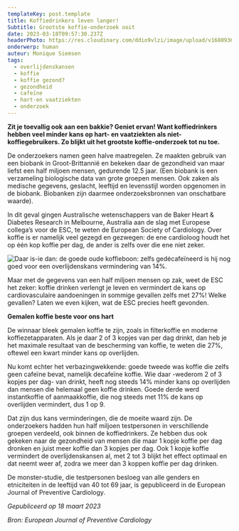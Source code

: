 ```yaml
---
templateKey: post.template
title: Koffiedrinkers leven langer!
Subtitle: Grootste koffie-onderzoek ooit
date: 2023-03-18T09:57:30.237Z
headerPhoto: https://res.cloudinary.com/ddio9vlzi/image/upload/v1680936062/sciencegeek/posts/koffie-header.jpg
onderwerp: human
auteur: Monique Siemsen
tags:
  - overlijdenskansen
  - koffie
  - koffie gezond?
  - gezondheid
  - cafeïne
  - hart-en vaatziekten
  - onderzoek
---
```


**Zit je toevallig ook aan een bakkie? Geniet ervan! Want koffiedrinkers hebben veel minder kans op hart- en vaatziekten als niet-koffiegebruikers. Zo blijkt uit het grootste koffie-onderzoek tot nu toe.**

De onderzoekers namen geen halve maatregelen. Ze maakten gebruik van een biobank in Groot-Brittannië en bekeken daar de gezondheid van maar liefst een half miljoen mensen, gedurende 12.5 jaar. (Een biobank is een verzameling biologische data van grote groepen mensen. Ook zaken als medische gegevens, geslacht, leeftijd en levensstijl worden opgenomen in de biobank. Biobanken zijn daarmee onderzoeksbronnen van onschatbare waarde).

In dit geval gingen Australische wetenschappers van de Baker Heart & Diabetes Research in Melbourne, Australia aan de slag met Europese collega’s voor de ESC, te weten de European Society of Cardiology. Over koffie is er namelijk veel gezegd en gezwegen: de ene cardioloog houdt het op één kop koffie per dag, de ander is zelfs over die ene niet zeker.

![Daar is-ie dan: de goede oude koffieboon: zelfs gedécafeïneerd is hij nog goed voor een overlijdenskans vermindering van 14%.](https://res.cloudinary.com/ddio9vlzi/image/upload/v1680936062/sciencegeek/posts/koffie-bonen-kop.jpg "Pixabay.com")

Maar met de gegevens van een half miljoen mensen op zak, weet de ESC het zeker: koffie drinken verlengt je leven en vermindert de kans op cardiovasculaire aandoeningen in sommige gevallen zelfs met 27%! Welke gevallen? Laten we even kijken, wat de ESC precies heeft gevonden.

**Gemalen koffie beste voor ons hart**

De winnaar bleek gemalen koffie te zijn, zoals in filterkoffie en moderne koffiezetapparaten. Als je daar 2 of 3 kopjes van per dag drinkt, dan heb je het maximale resultaat van de bescherming van koffie, te weten die 27%, oftewel een kwart minder kans op overlijden.

Nu komt echter het verbazingwekkende: goede tweede was koffie die zelfs geen cafeïne bevat, namelijk decafeïne koffie. Wie daar -wederom 2 of 3 kopjes per dag- van drinkt, heeft nog steeds 14% minder kans op overlijden dan mensen die helemaal geen koffie drinken. Goede derde werd instantkoffie of aanmaakkoffie, die nog steeds met 11% de kans op overlijden vermindert, dus 1 op 9.

Dat zijn dus kans verminderingen, die de moeite waard zijn. De onderzoekers hadden hun half miljoen testpersonen in verschillende groepen verdeeld, ook binnen de koffiedrinkers. Ze hebben dus ook gekeken naar de gezondheid van mensen die maar 1 kopje koffie per dag dronken en juist meer koffie dan 3 kopjes per dag. Ook 1 kopje koffie vermindert de overlijdenskansen al, met 2 tot 3 blijkt het effect optimaal en dat neemt weer af, zodra we meer dan 3 koppen koffie per dag drinken.

De monster-studie, die testpersonen besloeg van alle genders en etniciteiten in de leeftijd van 40 tot 69 jaar, is gepubliceerd in de European Journal of Preventive Cardiology.

_Gepubliceerd op 18 maart 2023_

_Bron: European Journal of Preventive Cardiology_
